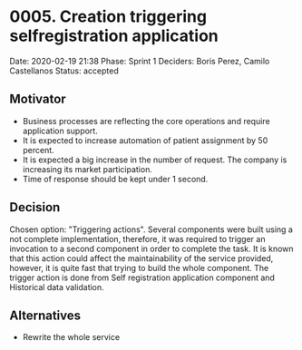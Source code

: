 # 0005. Creation triggering selfregistration application

Date: 2020-02-19 21:38
Phase: Sprint 1
Deciders: Boris Perez, Camilo Castellanos
Status: accepted

## Motivator

* Business processes are reflecting the core operations and require application support.
* It is expected to increase automation of patient assignment by 50 percent.
* It is expected a big increase in the number of request. The company is increasing its market participation. 
* Time of response should be kept under 1 second.

## Decision

Chosen option: "Triggering actions". Several components were built using a not complete implementation, therefore, it was required to trigger an invocation to a second component in order to complete the task. It is known that this action could affect the maintainability of the service provided, however, it is quite fast that trying to build the whole component. The trigger action is done from Self registration application component and Historical data validation.

## Alternatives

* Rewrite the whole service